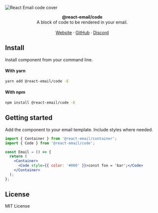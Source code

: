 ![React Email code cover](https://react-email-assets.vercel.app/code.png)

<div align="center"><strong>@react-email/code</strong></div>
<div align="center">A block of code to be rendered in your email.</div>
<br />
<div align="center">
<a href="https://react.email">Website</a> 
<span> · </span>
<a href="https://github.com/zenorocha/react-email">GitHub</a> 
<span> · </span>
<a href="https://react.email/discord">Discord</a>
</div>

## Install

Install component from your command line.

#### With yarn

```sh
yarn add @react-email/code -E
```

#### With npm

```sh
npm install @react-email/code -E
```

## Getting started

Add the component to your email template. Include styles where needed.

```jsx
import { Container } from '@react-email/container';
import { Code } from '@react-email/code';

const Email = () => {
  return (
    <Container>
      <Code style={{ color: '#000' }}>const foo = 'bar';</Code>
    </Container>
  );
};
```

## License

MIT License
